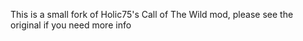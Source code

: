 This is a small fork of Holic75's Call of The Wild mod, please see the original if you need more info
